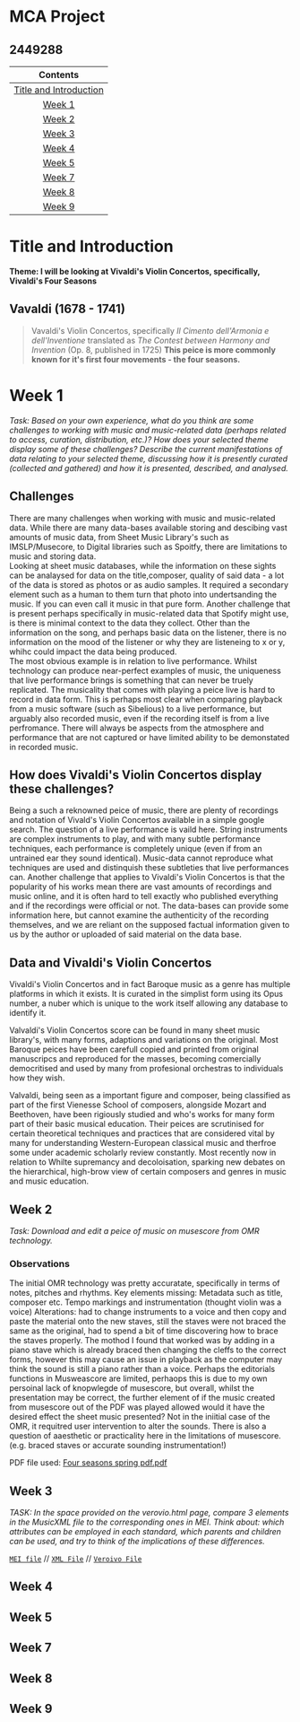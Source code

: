 
# MCA Project
## 2449288

| Contents |
| :------: |
| [Title and Introduction](https://github.com/2449288/MCA-2022/blob/master/README.md#title-and-introduction)|
| [Week 1](https://github.com/2449288/MCA-2022/blob/master/README.md#week-1) |
| [Week 2](https://2449288.github.io/MCA-2022/#week-2) |
| [Week 3](https://2449288.github.io/MCA-2022/#week-3) |
| [Week 4](https://github.com/2449288/MCA-2022/blob/master/README.md#week-4) |
| [Week 5](https://github.com/2449288/MCA-2022/blob/master/README.md#week-5)|
| [Week 7](https://github.com/2449288/MCA-2022/blob/master/README.md#week-7) |
| [Week 8](https://github.com/2449288/MCA-2022/blob/master/README.md#week-8)|
| [Week 9](https://github.com/2449288/MCA-2022/blob/master/README.md#week-9) |


# **Title and Introduction**

**Theme:  I will be looking at Vivaldi's Violin Concertos, specifically, Vivaldi's Four Seasons**

## Vavaldi (1678 - 1741)
>Vavaldi's Violin Concertos, specifically _Il Cimento dell'Armonia e dell'Inventione_ translated as _The Contest between Harmony and Invention_ (Op. 8, published in 1725) **This peice is more commonly known for it's first four movements - the four seasons.**  


# Week 1
*Task: Based on your own experience, what do you think are some challenges to working with music and music-related data (perhaps related to access, curation, distribution, etc.)? 
How does your selected theme display some of these challenges? 
Describe the current manifestations of data relating to your selected theme, discussing how it is presently curated (collected and gathered) and how it is presented, described, and analysed.*
## Challenges
There are many challenges when working with music and music-related data.  While there are many data-bases available storing and descibing vast amounts of music data, from Sheet Music Library's such as IMSLP/Musecore, to Digital libraries such as Spoitfy, there are limitations to music and storing data.  
Looking at sheet music databases, while the information on these sights can be analaysed for data on the title,composer, quality of said data - a lot of the data is stored as photos or as audio samples.  It required a secondary element such as a human to them turn that photo into undertsanding the music.  If you can even call it music in that pure form. 
Another challenge that is present perhaps specifically in music-related data that Spotify might use, is there is minimal context to the data they collect. Other than the information on the song, and perhaps basic data on the listener, there is no information on the mood of the listener or why they are listeneing to x or y, whihc could impact the data being produced.  
The most obvious example is in relation to live performance. Whilst technology can produce near-perfect examples of music, the uniqueness that live performance brings is something that can never be truely replicated.  The musicality that comes with playing a peice live is hard to record in data form. This is perhaps most clear when comparing playback from a music software (such as Sibelious) to a live performance, but arguably also recorded music, even if the recording itself is from a live perfromance.  There will always be aspects from the atmosphere and performance that are not captured or have limited ability to be demonstated in recorded music. 

## How does Vivaldi's Violin Concertos display these challenges?
Being a such a reknowned peice of music, there are plenty of recordings and notation of Vivald's Violin Concertos available in a simple google search.  The question of a live performance is vaild here. String instruments are complex instruments to play, and with many subtle performance techniques, each performance is completely unique (even if from an untrained ear they sound identical).  Music-data cannot reproduce what techniques are used and distinquish these subtleties that live performances can. 
Another challenge that applies to Vivaldi's Violin Concertos is that the popularity of his works mean there are vast amounts of recordings and music online, and it is often hard to tell exactly who published everything and if the recordings were official or not.  The data-bases can provide some information here, but cannot examine the authenticity of the recording themselves, and we are reliant on the supposed factual information given to us by the author or uploaded of said material on the data base.

## Data and Vivaldi's Violin Concertos
Vivaldi's Violin Concertos and in fact Baroque music as a genre has multiple platforms in which it exists.  It is curated in the simplist form using its Opus number, a nuber which is unique to the work itself allowing any database to identify it.

Valvaldi's Violin Concertos score can be found in many sheet music library's, with many forms, adaptions and variations on the original. Most Baroque peices have been carefull copied and printed from original manuscripcs and reproduced for the masses, becoming comercially democritised and used by many from profesional orchestras to individuals how they wish.  

Valvaldi, being seen as a important figure and composer, being classified as part of the first Vienesse School of composers, alongside Mozart and Beethoven, have been rigiously studied and who's works for many form part of their basic musical education.  Their peices are scrutinised for certain theoretical techniques and practices that are considered vital by many for understanding Western-European classical music and therfroe some under academic scholarly review constantly.  Most recently now in relation to Whilte supremancy and decoloisation, sparking new debates on the hierarchical, high-brow view of certain composers and genres in music and music education.  

## Week 2 
*Task: Download and edit a peice of music on musescore from OMR technology.*

### Observations
The initial OMR technology was pretty accuratate, specifically in terms of notes, pitches and rhythms. 
Key elements missing: Metadata such as title, composer etc.  Tempo markings and instrumentation (thought violin was a voice) 
Alterations:  had to change instruments to a  voice and then copy and paste the material onto the new staves, still the staves were not braced the same as the original, had to spend a bit of time discovering how to brace the staves properly.  The mothod I found that worked was by adding in a piano stave which is already braced then changing the cleffs to the correct forms, however this may cause an issue in playback as the computer may think the sound is still a piano rather than a voice.  Perhaps the editorials functions in Musweascore are limited, perhaops this is due to  my own persoinal lack of knopwlegde of musescore, but overall, whilst the presentation may be correct, the further element of if the music created from musescore out of the PDF was played allowed would it have the desired effect the sheet music presented?  Not in the iniitial case of the OMR, it requitred user intervention to alter the sounds.  There is also a question of aaesthetic or practicality here in the limitations of musescore.  (e.g. braced staves or accurate sounding instrumentation!)

PDF file used: [Four seasons spring pdf.pdf](https://github.com/2449288/MCA-2022/files/9686016/Four.seasons.spring.pdf.pdf)


## Week 3
*TASK:  In the space provided on the verovio.html page, compare 3 elements in the MusicXML file to the corresponding ones in MEI. Think about: which attributes can be employed in each standard, which parents and children can be used, and try to think of the implications of these differences.* 

[`MEI file`](https://github.com/2449288/MCA-2022/blob/master/data/fourseasons.mei) // [`XML File`](https://github.com/2449288/MCA-2022/blob/master/data/four%20seasons.musicxml) //
[`Veroivo File`](https://github.com/2449288/MCA-2022/blob/master/verovio.html)


## Week 4




## Week 5




## Week 7



## Week 8




## Week 9 



